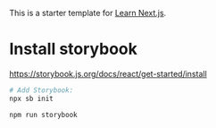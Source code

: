 This is a starter template for [Learn Next.js](https://nextjs.org/learn).

# Install storybook

https://storybook.js.org/docs/react/get-started/install

```bash
# Add Storybook:
npx sb init

npm run storybook
```